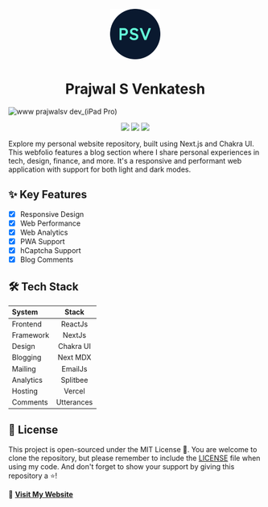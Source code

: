 <p align="center">
  <img width='100' height='100' src="public/android-chrome-192x192.png" />
  <h1 align="center">Prajwal S Venkatesh</h1>
</p>

![www prajwalsv dev_(iPad Pro)](https://github.com/Prajwal-S-Venkatesh/personal-website/assets/53730619/9196d015-b408-401c-990d-48030cd28ad9)

<p align="center">
  <img src="https://img.shields.io/github/deployments/Prajwal-S-Venkatesh/personal-website/production?label=Vercel&logo=Vercel&logoColor=white"  />
  <img src="https://img.shields.io/github/license/Prajwal-S-Venkatesh/personal-website"  />
  <img src="https://img.shields.io/twitter/url?url=https://github.com/Prajwal-S-Venkatesh/personal-website"  />
</p>


Explore my personal website repository, built using Next.js and Chakra UI. This webfolio features a blog section where I share personal experiences in tech, design, finance, and more. It's a responsive and performant web application with support for both light and dark modes.

## ✨ Key Features

- [x] Responsive Design
- [x] Web Performance
- [x] Web Analytics
- [x] PWA Support
- [x] hCaptcha Support
- [X] Blog Comments

## 🛠️ Tech Stack

| System      | Stack       |
| :---        |    :----:   |
| Frontend    | ReactJs     |
| Framework   | NextJs      |
| Design      | Chakra UI   |
| Blogging    | Next MDX    |
| Mailing     | EmailJs     |
| Analytics   | Splitbee    |
| Hosting     | Vercel      |
| Comments    | Utterances  |

## 📄 License

This project is open-sourced under the MIT License 🥳. You are welcome to clone the repository, but please remember to include the [LICENSE](LICENSE) file when using my code. And don't forget to show your support by giving this repository a ⭐!

🚀 **[Visit My Website](https://prajwalsv.dev/)**

<!--
## 💅 Colors

The project supports both light & dark modes. I've managed to use only neutral colors in the light mode but the dark mode comes with primary color and uses less of neutral color and colors that blend well together in dark mode. I've listed all the colors used below in both themes.

<table>
<tr><th> Light Mode </th> <th>Dark Mode</th></tr>
<tr><td>

| Name      | Color                                                                 | HEX Code    |
| :---        |    :----:                                                           | :---        |
| Background      | ![#ffffff](https://via.placeholder.com/15/ffffff/000000?text=+) | `#ffffff`   |
| Title      | ![#ffffff](https://via.placeholder.com/15/2d3748/000000?text=+)      | `#2d3748`   |
| Text A      | ![#ffffff](https://via.placeholder.com/15/718096/000000?text=+)     | `#718096`   |
| Text B     |  ![#ffffff](https://via.placeholder.com/15/a0aec0/000000?text=+)     | `#a0aec0`   |
| Numberings |     ![#ffffff](https://via.placeholder.com/15/ffffff29/000000?text=+)| `#ffffff29` |
| Border     | ![#ffffff](https://via.placeholder.com/15/d3d3d3/000000?text=+)      | `#d3d3d3`   |


</td><td>

| Name      | Color                                                                 | HEX Code    |
| :---        |    :----:                                                           | :---        |
| Background      | ![#ffffff](https://via.placeholder.com/15/020817/000000?text=+) | `#10002b`   |
| Title      | ![#ffffff](https://via.placeholder.com/15/ccd6f6/000000?text=+)      | `#ccd6f6`   |
| Text A      | ![#ffffff](https://via.placeholder.com/15/a0aec0/000000?text=+)     | `#a0aec0`   |
| Text B      | ![#ffffff](https://via.placeholder.com/15/717c98/000000?text=+)     | `#717c98`   |
| Primary      | ![#ffffff](https://via.placeholder.com/15/4fd1c5/000000?text=+)    | `#4fd1c5`   |
| Border     | ![#ffffff](https://via.placeholder.com/15/233554/000000?text=+)      | `#233554`   |

</td></tr> 
</table>



## 🔮 Future Enhancements

- [x] Refactor for clean code before project gets bigger
- [ ] Add dynamic sitemap
- [x] Integrate Blog Comments Section
- [ ] Make content json dependant

---
-->
